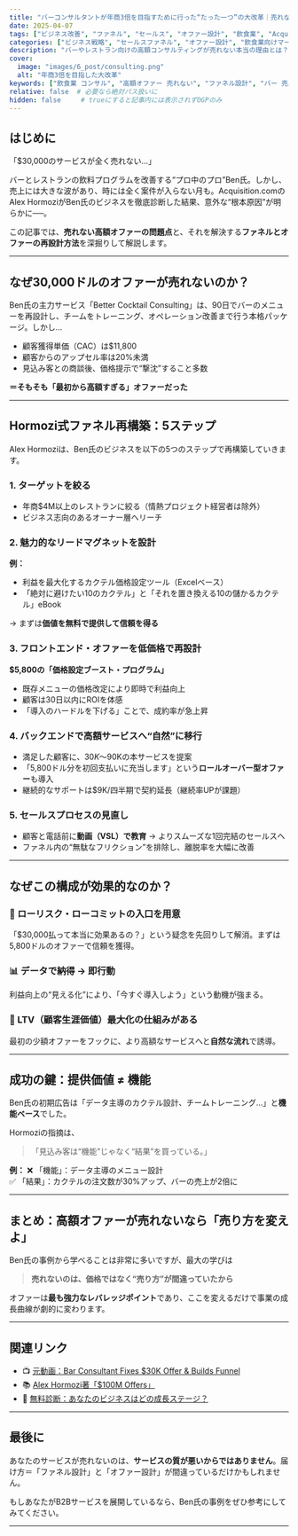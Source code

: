 ```yaml
---
title: "バーコンサルタントが年商3倍を目指すために行った“たった一つ”の大改革｜売れない高額オファーの再設計術"
date: 2025-04-07
tags: ["ビジネス改善", "ファネル", "セールス", "オファー設計", "飲食業", "Acquisition.com", "Alex Hormozi"]
categories: ["ビジネス戦略", "セールスファネル", "オファー設計", "飲食業向けマーケティング"]
description: "バーやレストラン向けの高額コンサルティングが売れない本当の理由とは？Acquisition.comが提案したファネルの再構築とオファー設計術を徹底解説。"
cover:
  image: "images/6_post/consulting.png"
  alt: "年商3倍を目指した大改革"
keywords: ["飲食業 コンサル", "高額オファー 売れない", "ファネル設計", "バー 売上 改善", "セールスファネル"]
relative: false  # 必要なら絶対パス扱いに
hidden: false     # trueにすると記事内には表示されずOGPのみ
---
```


## はじめに

「$30,000のサービスが全く売れない…」

バーとレストランの飲料プログラムを改善する“プロ中のプロ”Ben氏。しかし、売上には大きな波があり、時には全く案件が入らない月も。Acquisition.comのAlex HormoziがBen氏のビジネスを徹底診断した結果、意外な“根本原因”が明らかに──。

この記事では、**売れない高額オファーの問題点**と、それを解決する**ファネルとオファーの再設計方法**を深掘りして解説します。

---

## なぜ30,000ドルのオファーが売れないのか？

Ben氏の主力サービス「Better Cocktail Consulting」は、90日でバーのメニューを再設計し、チームをトレーニング、オペレーション改善まで行う本格パッケージ。しかし…

- 顧客獲得単価（CAC）は$11,800
- 顧客からのアップセル率は20%未満
- 見込み客との商談後、価格提示で“撃沈”すること多数

**＝そもそも「最初から高額すぎる」オファーだった**

---

## Hormozi式ファネル再構築：5ステップ

Alex Hormoziは、Ben氏のビジネスを以下の5つのステップで再構築していきます。

### 1. ターゲットを絞る

- 年商$4M以上のレストランに絞る（情熱プロジェクト経営者は除外）
- ビジネス志向のあるオーナー層へリーチ

### 2. 魅力的なリードマグネットを設計

**例：**
- 利益を最大化するカクテル価格設定ツール（Excelベース）
- 「絶対に避けたい10のカクテル」と「それを置き換える10の儲かるカクテル」eBook

→ まずは**価値を無料で提供して信頼を得る**

### 3. フロントエンド・オファーを低価格で再設計

**$5,800の「価格設定ブースト・プログラム」**
- 既存メニューの価格改定により即時で利益向上
- 顧客は30日以内にROIを体感
- 「導入のハードルを下げる」ことで、成約率が急上昇

### 4. バックエンドで高額サービスへ“自然”に移行

- 満足した顧客に、$30K〜$90Kの本サービスを提案
- 「5,800ドル分を初回支払いに充当します」という**ロールオーバー型オファー**も導入
- 継続的なサポートは$9K/四半期で契約延長（継続率UPが課題）

### 5. セールスプロセスの見直し

- 顧客と電話前に**動画（VSL）で教育** → よりスムーズな1回完結のセールスへ
- ファネル内の“無駄なフリクション”を排除し、離脱率を大幅に改善

---

## なぜこの構成が効果的なのか？

### 🔁 ローリスク・ローコミットの入口を用意
「$30,000払って本当に効果あるの？」という疑念を先回りして解消。まずは5,800ドルのオファーで信頼を獲得。

### 📊 データで納得 → 即行動
利益向上の“見える化”により、「今すぐ導入しよう」という動機が強まる。

### 🔁 LTV（顧客生涯価値）最大化の仕組みがある
最初の少額オファーをフックに、より高額なサービスへと**自然な流れ**で誘導。

---

## 成功の鍵：提供価値 ≠ 機能

Ben氏の初期広告は「データ主導のカクテル設計、チームトレーニング…」と**機能ベース**でした。

Hormoziの指摘は、

> 「見込み客は“機能”じゃなく“結果”を買っている。」

**例：**
❌ 「機能」：データ主導のメニュー設計  
✅ 「結果」：カクテルの注文数が30%アップ、バーの売上が2倍に

---

## まとめ：高額オファーが売れないなら「売り方を変えよ」

Ben氏の事例から学べることは非常に多いですが、最大の学びは

> **売れないのは、価格ではなく“売り方”が間違っていたから**

オファーは**最も強力なレバレッジポイント**であり、ここを変えるだけで事業の成長曲線が劇的に変わります。

---

## 関連リンク

- 📺 [元動画：Bar Consultant Fixes $30K Offer & Builds Funnel](https://www.youtube.com/watch?v=n6SHLmKcY0E)
- 📚 [Alex Hormozi著「$100M Offers」](https://www.amazon.co.jp/100M-Offers-People-Stupid-Saying/dp/1737475731)
- 🧠 [無料診断：あなたのビジネスはどの成長ステージ？](https://acquisition.com/roadmap)

---

## 最後に

あなたのサービスが売れないのは、**サービスの質が悪いからではありません**。届け方＝「ファネル設計」と「オファー設計」が間違っているだけかもしれません。

もしあなたがB2Bサービスを展開しているなら、Ben氏の事例をぜひ参考にしてみてください。

---
